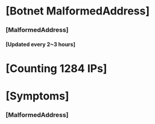 # [Botnet MalformedAddress]
### [MalformedAddress]
#### [Updated every 2~3 hours]

# [Counting 1284 IPs]

# [Symptoms] 
###   [MalformedAddress]
